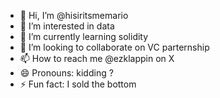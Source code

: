 - 👋 Hi, I’m @hisiritsmemario
- 👀 I’m interested in data
- 🌱 I’m currently learning solidity
- 💞️ I’m looking to collaborate on VC parternship
- 📫 How to reach me @ezklappin on X
- 😄 Pronouns: kidding ?
- ⚡ Fun fact: I sold the bottom

<!---
hisiritsmemario/hisiritsmemario is a ✨ special ✨ repository because its `README.md` (this file) appears on your GitHub profile.
You can click the Preview link to take a look at your changes.
--->

